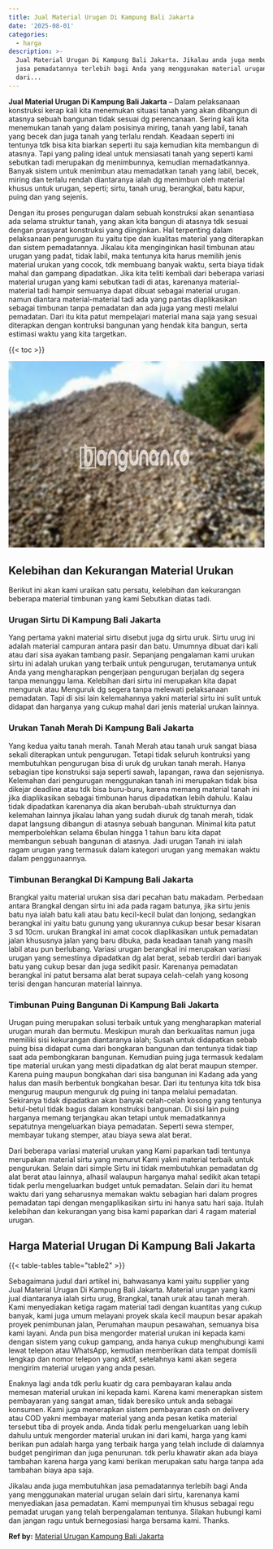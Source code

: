 ```yaml
---
title: Jual Material Urugan Di Kampung Bali Jakarta
date: '2025-08-01'
categories:
  - harga
description: >-
  Jual Material Urugan Di Kampung Bali Jakarta. Jikalau anda juga membutuhkan
  jasa pemadatannya terlebih bagi Anda yang menggunakan material urugan selain
  dari...
---
```


**Jual Material Urugan Di Kampung Bali Jakarta** – Dalam pelaksanaan konstruksi kerap kali kita menemukan situasi tanah yang akan dibangun di atasnya sebuah bangunan tidak sesuai dg perencanaan. Sering kali kita menemukan tanah yang dalam posisinya miring, tanah yang labil, tanah yang becek dan juga tanah yang terlalu rendah. Keadaan seperti ini tentunya tdk bisa kita biarkan seperti itu saja kemudian kita membangun di atasnya. Tapi yang paling ideal untuk mensiasati tanah yang seperti kami sebutkan tadi merupakan dg menimbunnya, kemudian memadatkannya. Banyak sistem untuk menimbun atau memadatkan tanah yang labil, becek, miring dan terlalu rendah diantaranya ialah dg menimbun oleh material khusus untuk urugan, seperti; sirtu, tanah urug, berangkal, batu kapur, puing dan yang sejenis.

Dengan itu proses pengurugan dalam sebuah konstruksi akan senantiasa ada selama struktur tanah, yang akan kita bangun di atasnya tdk sesuai dengan prasyarat konstruksi yang diinginkan. Hal terpenting dalam pelaksanaan pengurugan itu yaitu tipe dan kualitas material yang diterapkan dan sistem pemadatannya. Jikalau kita menginginkan hasil timbunan atau urugan yang padat, tidak labil, maka tentunya kita harus memilih jenis material urukan yang cocok, tdk membuang banyak waktu, serta biaya tidak mahal dan gampang dipadatkan. Jika kita teliti kembali dari beberapa variasi material urugan yang kami sebutkan tadi di atas, karenanya material-material tadi hampir semuanya dapat dibuat sebagai material urugan. namun diantara material-material tadi ada yang pantas diaplikasikan sebagai timbunan tanpa pemadatan dan ada juga yang mesti melalui pemadatan. Dari itu kita patut mempelajari material mana saja yang sesuai diterapkan dengan kontruksi bangunan yang hendak kita bangun, serta estimasi waktu yang kita targetkan.

{{< toc >}}

![Jual Material Urugan Di Kampung Bali Jakarta](/images/jual-urugan-44.png)

## Kelebihan dan Kekurangan Material Urukan

Berikut ini akan kami uraikan satu persatu, kelebihan dan kekurangan beberapa material timbunan yang kami Sebutkan diatas tadi.

### Urugan Sirtu Di Kampung Bali Jakarta

Yang pertama yakni material sirtu disebut juga dg sirtu uruk. Sirtu urug ini adalah material campuran antara pasir dan batu. Umumnya dibuat dari kali atau dari sisa ayakan tambang pasir. Sepanjang pengalaman kami urukan sirtu ini adalah urukan yang terbaik untuk pengurugan, terutamanya untuk Anda yang mengharapkan pengerjaan pengurugan berjalan dg segera tanpa menunggu lama. Kelebihan dari sirtu ini merupakan kita dapat menguruk atau Menguruk dg segera tanpa melewati pelaksanaan pemadatan. Tapi di sisi lain kelemahannya yakni material sirtu ini sulit untuk didapat dan harganya yang cukup mahal dari jenis material urukan lainnya.

### Urukan Tanah Merah Di Kampung Bali Jakarta

Yang kedua yaitu tanah merah. Tanah Merah atau tanah uruk sangat biasa sekali diterapkan untuk pengurugan. Tetapi tidak seluruh kontruksi yang membutuhkan pengurugan bisa di uruk dg urukan tanah merah. Hanya sebagian tipe konstruksi saja seperti sawah, lapangan, rawa dan sejenisnya. Kelemahan dari pengurugan menggunakan tanah ini merupakan tidak bisa dikejar deadline atau tdk bisa buru-buru, karena memang material tanah ini jika diaplikasikan sebagai timbunan harus dipadatkan lebih dahulu. Kalau tidak dipadatkan karenanya dia akan berubah-ubah strukturnya dan kelemahan lainnya jikalau lahan yang sudah diuruk dg tanah merah, tidak dapat langsung dibangun di atasnya sebuah bangunan. Minimal kita patut memperbolehkan selama 6bulan hingga 1 tahun baru kita dapat membangun sebuah bangunan di atasnya. Jadi urugan Tanah ini ialah ragam urugan yang termasuk dalam kategori urugan yang memakan waktu dalam penggunaannya.

### Timbunan Berangkal Di Kampung Bali Jakarta

Brangkal yaitu material urukan sisa dari pecahan batu makadam. Perbedaan antara Brangkal dengan sirtu ini ada pada ragam batunya, jika sirtu jenis batu nya ialah batu kali atau batu kecil-kecil bulat dan lonjong, sedangkan berangkal ini yaitu batu gunung yang ukurannya cukup besar besar kisaran 3 sd 10cm. urukan Brangkal ini amat cocok diaplikasikan untuk pemadatan jalan khususnya jalan yang baru dibuka, pada keadaan tanah yang masih labil atau pun berlubang. Variasi urugan berangkal ini merupakan variasi urugan yang semestinya dipadatkan dg alat berat, sebab terdiri dari banyak batu yang cukup besar dan juga sedikit pasir. Karenanya pemadatan berangkal ini patut bersama alat berat supaya celah-celah yang kosong terisi dengan hancuran material lainnya.

### Timbunan Puing Bangunan Di Kampung Bali Jakarta

Urugan puing merupakan solusi terbaik untuk yang mengharapkan material urugan murah dan bermutu. Meskipun murah dan berkualitas namun juga memiliki sisi kekurangan diantaranya ialah; Susah untuk didapatkan sebab puing bisa didapat cuma dari bongkaran bangunan dan tentunya tidak tiap saat ada pembongkaran bangunan. Kemudian puing juga termasuk kedalam tipe material urukan yang mesti dipadatkan dg alat berat maupun stemper. Karena puing maupun bongkahan dari sisa bangunan ini Kadang ada yang halus dan masih berbentuk bongkahan besar. Dari itu tentunya kita tdk bisa mengurug maupun menguruk dg puing ini tanpa melalui pemadatan. Sekiranya tidak dipadatkan akan banyak celah-celah kosong yang tentunya betul-betul tidak bagus dalam konstruksi bangunan. Di sisi lain puing harganya memang terjangkau akan tetapi untuk memadatkannya sepatutnya mengeluarkan biaya pemadatan. Seperti sewa stemper, membayar tukang stemper, atau biaya sewa alat berat.

Dari beberapa variasi material urukan yang Kami paparkan tadi tentunya merupakan material sirtu yang menurut Kami yakni material terbaik untuk pengurukan. Selain dari simple Sirtu ini tidak membutuhkan pemadatan dg alat berat atau lainnya, alhasil walaupun harganya mahal sedikit akan tetapi tidak perlu mengeluarkan budget untuk pemadatan. Selain dari itu hemat waktu dari yang seharusnya memakan waktu sebagian hari dalam progres pemadatan tapi dengan mengaplikasikan sirtu ini hanya satu hari saja. Itulah kelebihan dan kekurangan yang bisa kami paparkan dari 4 ragam material urugan.

## Harga Material Urugan Di Kampung Bali Jakarta

{{< table-tables table="table2" >}}

Sebagaimana judul dari artikel ini, bahwasanya kami yaitu supplier yang Jual Material Urugan Di Kampung Bali Jakarta. Material urugan yang kami jual diantaranya ialah sirtu urug, Brangkal, tanah uruk atau tanah merah. Kami menyediakan ketiga ragam material tadi dengan kuantitas yang cukup banyak, kami juga umum melayani proyek skala kecil maupun besar apakah proyek penimbunan jalan, Perumahan maupun pesawahan, semuanya bisa kami layani. Anda pun bisa mengorder material urukan ini kepada kami dengan sistem yang cukup gampang, anda hanya cukup menghubungi kami lewat telepon atau WhatsApp, kemudian memberikan data tempat domisili lengkap dan nomor telepon yang aktif, setelahnya kami akan segera mengirim material urugan yang anda pesan.

Enaknya lagi anda tdk perlu kuatir dg cara pembayaran kalau anda memesan material urukan ini kepada kami. Karena kami menerapkan sistem pembayaran yang sangat aman, tidak beresiko untuk anda sebagai konsumen. Kami juga menerapkan sistem pembayaran cash on delivery atau COD yakni membayar material yang anda pesan ketika material tersebut tiba di proyek anda. Anda tidak perlu mengeluarkan uang lebih dahulu untuk mengorder material urukan ini dari kami, harga yang kami berikan pun adalah harga yang terbaik harga yang telah include di dalamnya budget pengiriman dan juga penurunan. tdk perlu khawatir akan ada biaya tambahan karena harga yang kami berikan merupakan satu harga tanpa ada tambahan biaya apa saja.

Jikalau anda juga membutuhkan jasa pemadatannya terlebih bagi Anda yang menggunakan material urugan selain dari sirtu, karenanya kami menyediakan jasa pemadatan. Kami mempunyai tim khusus sebagai regu pemadat urugan yang telah berpengalaman tentunya. Silakan hubungi kami dan jangan ragu untuk bernegosiasi harga bersama kami. Thanks.

**Ref by:** [Material Urugan Kampung Bali Jakarta](https://id.wikipedia.org/wiki/Material)
